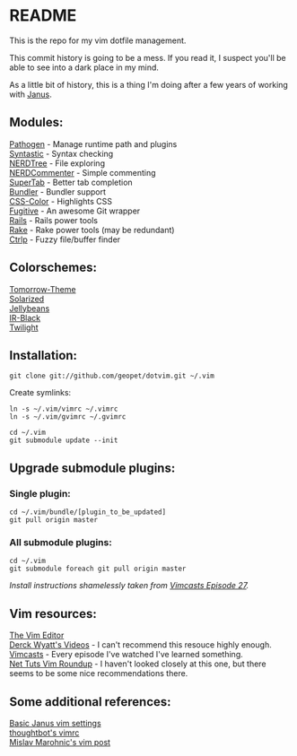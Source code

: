 # README

This is the repo for my vim dotfile management.

This commit history is going to be a mess. If you read it, I suspect you'll be
able to see into a dark place in my mind.

As a little bit of history, this is a thing I'm doing after a few years of
working with [Janus](https://github.com/carlhuda/janus).

## Modules:

[Pathogen](https://github.com/tpope/vim-pathogen) - Manage runtime path and plugins  
[Syntastic](https://github.com/scrooloose/syntastic/) - Syntax checking  
[NERDTree](https://github.com/scrooloose/nerdtree) - File exploring  
[NERDCommenter](https://github.com/scrooloose/nerdcommenter) - Simple commenting  
[SuperTab](https://github.com/ervandew/supertab) - Better tab completion  
[Bundler](https://github.com/tpope/vim-bundler) - Bundler support  
[CSS-Color](https://github.com/skammer/vim-css-color) - Highlights CSS  
[Fugitive](https://github.com/tpope/vim-fugitive) - An awesome Git wrapper  
[Rails](https://github.com/tpope/vim-rails) - Rails power tools  
[Rake](https://github.com/tpope/vim-rake) - Rake power tools (may be redundant)  
[Ctrlp](https://github.com/kien/ctrlp.vim) - Fuzzy file/buffer finder  

## Colorschemes:

[Tomorrow-Theme](https://github.com/chriskempson/vim-tomorrow-theme)  
[Solarized](https://github.com/altercation/vim-colors-solarized)  
[Jellybeans](https://github.com/nanotech/jellybeans.vim)  
[IR-Black](https://github.com/wgibbs/vim-irblack)  
[Twilight](git://github.com/matthewtodd/vim-twilight.git)  

## Installation:

`git clone git://github.com/geopet/dotvim.git ~/.vim`

Create symlinks:

`ln -s ~/.vim/vimrc ~/.vimrc`  
`ln -s ~/.vim/gvimrc ~/.gvimrc`  

`cd ~/.vim`  
`git submodule update --init`

## Upgrade submodule plugins:

### Single plugin:

`cd ~/.vim/bundle/[plugin_to_be_updated]`  
`git pull origin master`

### All submodule plugins:

`cd ~/.vim`  
`git submodule foreach git pull origin master`

_Install instructions shamelessly taken from [Vimcasts Episode 27](http://vimcasts.org/e/27)._

## Vim resources:

[The Vim Editor](http://www.vim.org/)  
[Derck Wyatt's Videos](http://www.derekwyatt.org/vim/vim-tutorial-videos/) - I can't recommend this resouce highly enough.  
[Vimcasts](http://vimcasts.org/) - Every episode I've watched I've learned something.  
[Net Tuts Vim Roundup](http://net.tutsplus.com/articles/web-roundups/25-vim-tutorials-screencasts-and-resources/) - I haven't looked closely at this one, but there seems to be some nice recommendations there.  

## Some additional references:

[Basic Janus vim settings](https://github.com/carlhuda/janus/blob/master/janus/vim/core/before/plugin/settings.vim)  
[thoughtbot's vimrc](https://github.com/thoughtbot/dotfiles/blob/master/vimrc)  
[Mislav Marohnic's vim post](http://mislav.uniqpath.com/2011/12/vim-revisited/)  
